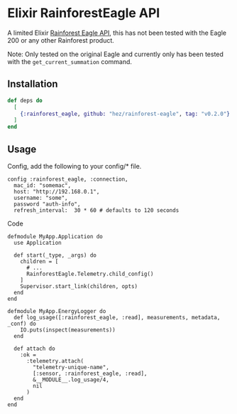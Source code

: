 # Elixir RainforestEagle API

A limited Elixir [Rainforest Eagle API](https://rainforestautomation.com/wp-content/uploads/2015/07/EAGLE_REST_API-1.1.pdf), this has not been tested with the Eagle 200 or any other Rainforest product.

Note: Only tested on the original Eagle and currently only has been tested with the `get_current_summation` command.

## Installation

```elixir
def deps do
  [
    {:rainforest_eagle, github: "hez/rainforest-eagle", tag: "v0.2.0"}
  ]
end
```

## Usage

Config, add the following to your config/* file.

```
config :rainforest_eagle, :connection,
  mac_id: "somemac",
  host: "http://192.168.0.1",
  username: "some",
  password "auth-info",
  refresh_interval:  30 * 60 # defaults to 120 seconds

```

Code

```
defmodule MyApp.Application do
  use Application

  def start(_type, _args) do
    children = [
      # ...
      RainforestEagle.Telemetry.child_config()
    ]
    Supervisor.start_link(children, opts)
  end
end

defmodule MyApp.EnergyLogger do
  def log_usage([:rainforest_eagle, :read], measurements, metadata, _conf) do
    IO.puts(inspect(measurements))
  end

  def attach do
    :ok =
      :telemetry.attach(
        "telemetry-unique-name",
        [:sensor, :rainforest_eagle, :read],
        &__MODULE__.log_usage/4,
        nil
      )
  end
end
```
